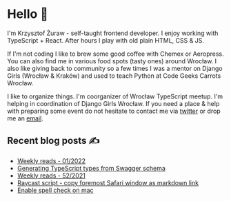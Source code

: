 # Hello 👋

I'm Krzysztof Żuraw - self-taught frontend developer. I enjoy working with TypeScript + React.
After hours I play with old plain HTML, CSS & JS.

If I'm not coding I like to brew some good coffee with Chemex or Aeropress. You can also find me in
various food spots (tasty ones) around Wrocław. I also like giving back to community so a few times
I was a mentor on Django Girls (Wrocław & Kraków) and used to teach Python at Code Geeks Carrots Wrocław.

I like to organize things. I'm coorganizer of Wrocław TypeScript meetup.
I'm helping in coordination of Django Girls Wrocław.
If you need a place & help with preparing some event do not hesitate to contact me via
[twitter](https://twitter.com/krzysztof_zuraw) or drop me an [email](mailto:github@kzuraw.com).

## Recent blog posts ✍️

<!-- FEED-START -->
- [Weekly reads - 01/2022](https://krzysztofzuraw.com/blog/2022/weekly-01/)
- [Generating TypeScript types from Swagger schema](https://krzysztofzuraw.com/blog/2022/typescript-types-swagger/)
- [Weekly reads - 52/2021](https://krzysztofzuraw.com/blog/2022/weekly-52/)
- [Raycast script - copy foremost Safari window as markdown link](https://krzysztofzuraw.com/blog/2022/raycast-copy-foremost-safari-window/)
- [Enable spell check on mac](https://krzysztofzuraw.com/blog/2022/spell-check/)
<!-- FEED-END -->